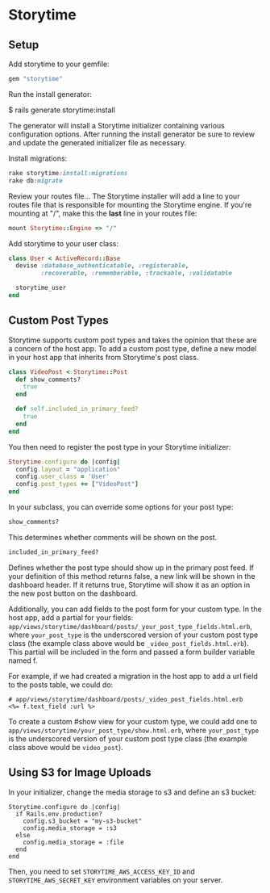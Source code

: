 # Storytime

## Setup

Add storytime to your gemfile:

```ruby
gem "storytime"
```

Run the install generator:

  $ rails generate storytime:install

The generator will install a Storytime initializer containing various configuration options. After running the install generator be sure to review and update the generated initializer file as necessary.

Install migrations:
```ruby
rake storytime:install:migrations
rake db:migrate
```

Review your routes file... The Storytime installer will add a line to your routes file that is responsible for mounting the Storytime engine. If you're mounting at "/", make this the **last** line in your routes file:
```ruby
mount Storytime::Engine => "/"
```

Add storytime to your user class:
```ruby
class User < ActiveRecord::Base
  devise :database_authenticatable, :registerable,
         :recoverable, :rememberable, :trackable, :validatable

  storytime_user
end
```

## Custom Post Types

Storytime supports custom post types and takes the opinion that these are a concern of the host app. To add a custom post type, define a new model in your host app that inherits from Storytime's post class.

```ruby
class VideoPost < Storytime::Post
  def show_comments?
    true
  end

  def self.included_in_primary_feed?
    true
  end
end
```

You then need to register the post type in your Storytime initializer:
```ruby
Storytime.configure do |config|
  config.layout = "application"
  config.user_class = 'User'
  config.post_types += ["VideoPost"]
end
``` 

In your subclass, you can override some options for your post type:

```ruby
show_comments?
```
This determines whether comments will be shown on the post.

```ruby
included_in_primary_feed?
```
Defines whether the post type should show up in the primary post feed. If your definition of this method returns false, a new link will be shown in the dashboard header. If it returns true, Storytime will show it as an option in the new post button on the dashboard.


Additionally, you can add fields to the post form for your custom type. In the host app, add a partial for your fields: ```app/views/storytime/dashboard/posts/_your_post_type_fields.html.erb```, where ```your_post_type``` is the underscored version of your custom post type class (the example class above would be ```_video_post_fields.html.erb```). This partial will be included in the form and passed a form builder variable named f. 

For example, if we had created a migration in the host app to add a url field to the posts table, we could do:
```
# app/views/storytime/dashboard/posts/_video_post_fields.html.erb
<%= f.text_field :url %>
```

To create a custom #show view for your custom type, we could add one to ```app/views/storytime/your_post_type/show.html.erb```, where ```your_post_type``` is the underscored version of your custom post type class (the example class above would be ```video_post```).


## Using S3 for Image Uploads

In your initializer, change the media storage to s3 and define an s3 bucket:
```
Storytime.configure do |config|
  if Rails.env.production?
    config.s3_bucket = "my-s3-bucket"
    config.media_storage = :s3
  else
    config.media_storage = :file
  end
end
```

Then, you need to set ```STORYTIME_AWS_ACCESS_KEY_ID``` and ```STORYTIME_AWS_SECRET_KEY``` environment variables on your server.
